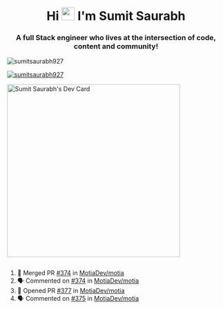 <h1 align="center">Hi <img src="https://raw.githubusercontent.com/MartinHeinz/MartinHeinz/master/wave.gif" width="30px"> I'm Sumit Saurabh</h1>
<h3 align="center">A full Stack engineer who lives at the intersection of code, content and community!</h3>

<p align="left"> <img src="https://komarev.com/ghpvc/?username=sumitsaurabh927&label=Profile%20views&color=0e75b6&style=flat" alt="sumitsaurabh927" /> </p>


<p align="left"> <a href="https://twitter.com/sumitsaurabh927" target="blank"><img src="https://img.shields.io/twitter/follow/sumitsaurabh927?logo=twitter&style=for-the-badge" alt="sumitsaurabh927" /></a> </p>


<a href="https://api.daily.dev/devcards/7d94ae10a1cc42f39f319acddfaf2e5b.png?r=6b7"><img src="https://api.daily.dev/devcards/7d94ae10a1cc42f39f319acddfaf2e5b.png?r=6b7" width="400" alt="Sumit Saurabh's Dev Card"/></a>

<p align="left"> <a href="https://twitter.com/" target="blank"><img src="https://img.shields.io/twitter/follow/?logo=twitter&style=for-the-badge" alt="" /></a> </p>



<!--
<p><img align="center" src="https://github-readme-stats.vercel.app/api?username=sumitsaurabh927&count_private=true" alt="sumitsaurabh927" /></p>
-->

<!--START_SECTION:activity-->
1. 🎉 Merged PR [#374](https://github.com/MotiaDev/motia/pull/374) in [MotiaDev/motia](https://github.com/MotiaDev/motia)
2. 🗣 Commented on [#374](https://github.com/MotiaDev/motia/pull/374#issuecomment-2996885967) in [MotiaDev/motia](https://github.com/MotiaDev/motia)
3. 💪 Opened PR [#377](https://github.com/MotiaDev/motia/pull/377) in [MotiaDev/motia](https://github.com/MotiaDev/motia)
4. 🗣 Commented on [#375](https://github.com/MotiaDev/motia/issues/375#issuecomment-2995185683) in [MotiaDev/motia](https://github.com/MotiaDev/motia)
<!--END_SECTION:activity-->

